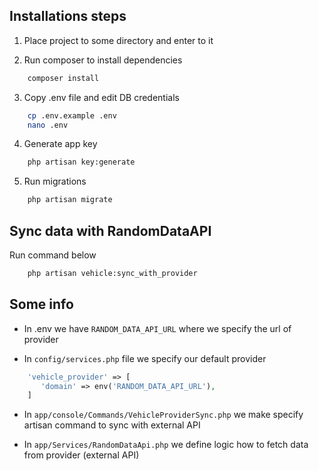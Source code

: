 ## Installations steps

1. Place project to some directory and enter to it

2. Run composer to install dependencies  
```bash
    composer install
```

3. Copy .env file and edit DB credentials
```bash
    cp .env.example .env
    nano .env
```

4. Generate app key
```bash
    php artisan key:generate
```

5. Run migrations
```bash
    php artisan migrate
```

## Sync data with RandomDataAPI

Run command below
```bash
    php artisan vehicle:sync_with_provider
```

## Some info

* In .env we have `RANDOM_DATA_API_URL` where we specify the url of provider

* In `config/services.php` file we specify our default provider
```php
    'vehicle_provider' => [
       'domain' => env('RANDOM_DATA_API_URL'),
    ]
```

* In `app/console/Commands/VehicleProviderSync.php` we make specify artisan command to sync with external API

* In `app/Services/RandomDataApi.php` we define logic how to fetch data from provider (external API)
